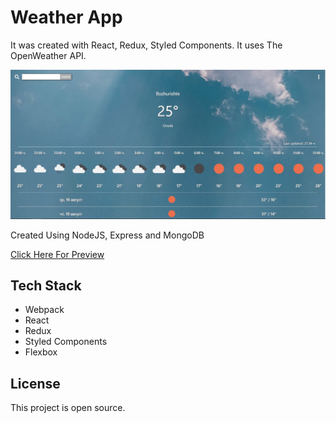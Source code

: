 # Weather App
 
It was created with React, Redux, Styled Components. It uses The OpenWeather API.

![example-site](https://raw.githubusercontent.com/PeshoBiceps/Weather-app/master/src/weather.jpg)

Created Using NodeJS, Express and MongoDB

[Click Here For Preview]()

## Tech Stack

- Webpack 
- React
- Redux
- Styled Components
- Flexbox


## License

This project is open source.